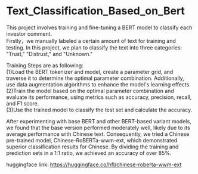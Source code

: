 # Text_Classification_Based_on_Bert
This project involves training and fine-tuning a BERT model to classify each investor comment.  
Firstly，we manually labeled a certain amount of text for training and testing. In this project, we plan to classify the text into three categories: "Trust," "Distrust," and "Unknown."  

Training Steps are as following:  
(1)Load the BERT tokenizer and model, create a parameter grid, and traverse it to determine the optimal parameter combination. Additionally, use data augmentation algorithms to enhance the model's learning effects.  
(2)Train the model based on the optimal parameter combination and evaluate its performance, using metrics such as accuracy, precision, recall, and F1 score.  
(3)Use the trained model to classify the test set and calculate the accuracy.  

After experimenting with base BERT and other BERT-based variant models, we found that the base version performed moderately well, likely due to its average performance with Chinese text. Consequently, we tried a Chinese pre-trained model, Chinese-RoBERTa-wwm-ext, which demonstrated superior classification results for Chinese. By dividing the training and prediction sets in a 1:1 ratio, we achieved an accuracy of over 85%.  

huggingface link: https://huggingface.co/hfl/chinese-roberta-wwm-ext
